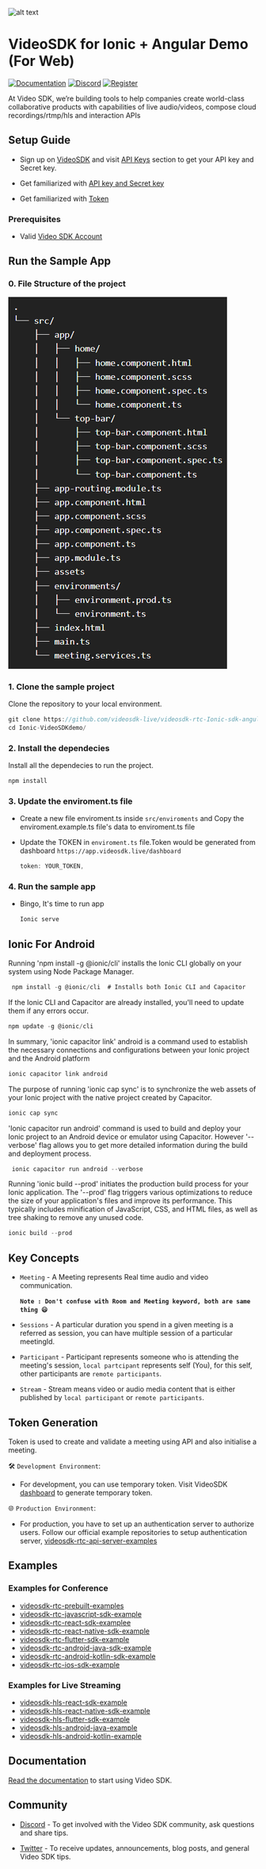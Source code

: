 ![alt text](https://static.videosdk.live/videosdk_logo_website_black.png)
# VideoSDK for Ionic + Angular Demo (For Web)

[![Documentation](https://img.shields.io/badge/Read-Documentation-blue)](https://)
[![Discord](https://img.shields.io/discord/876774498798551130?label=Join%20on%20Discord)](https://discord.gg/kgAvyxtTxv)
[![Register](https://img.shields.io/badge/Contact-Know%20More-blue)](https://app.videosdk.live/signup)

At Video SDK, we’re building tools to help companies create world-class collaborative products with capabilities of live audio/videos, compose cloud recordings/rtmp/hls and interaction APIs

## Setup Guide

- Sign up on [VideoSDK](https://app.videosdk.live/) and visit [API Keys](https://app.videosdk.live/api-keys) section to get your API key and Secret key.

- Get familiarized with [API key and Secret key](https://docs.videosdk.live/flutter/guide/video-and-audio-calling-api-sdk/signup-and-create-api)

- Get familiarized with [Token](https://docs.videosdk.live/flutter/guide/video-and-audio-calling-api-sdk/server-setup)



### Prerequisites

- Valid [Video SDK Account](https://app.videosdk.live/signup)

## Run the Sample App
### 0. File Structure of the project 
![alt text](./src/assets/file_structure.png)
### 1. Clone the sample project

Clone the repository to your local environment.

```js
git clone https://github.com/videosdk-live/videosdk-rtc-Ionic-sdk-angular-example.git
cd Ionic-VideoSDKdemo/
```

### 2. Install the dependecies

Install all the dependecies to run the project.

```js
npm install
```

### 3. Update the enviroment.ts file

- Create a new file enviroment.ts inside `src/enviroments` and Copy the enviroment.example.ts file's data to enviroment.ts file

- Update the TOKEN in `enviroment.ts` file.Token would be generated from dashboard `https://app.videosdk.live/dashboard`

  ```js
  token: YOUR_TOKEN,
  ```

### 4. Run the sample app

- Bingo, It's time to run app

  ```js
  Ionic serve
  ```
## Ionic For Android
Running 'npm install -g @ionic/cli' installs the Ionic CLI globally on your system using Node Package Manager.
 ```js
  npm install -g @ionic/cli  # Installs both Ionic CLI and Capacitor
  ```
If the Ionic CLI and Capacitor are already installed, you'll need to update them if any errors occur.
  
   ```js
  npm update -g @ionic/cli 
  ```
  
In summary, 'ionic capacitor link' android is a command used to establish the necessary connections and configurations between your Ionic project and the Android platform
   ```js
  ionic capacitor link android 
  ```
  
  The purpose of running 'ionic cap sync' is to synchronize the web assets of your Ionic project with the native project created by Capacitor.
  ```js
 ionic cap sync 
  ```
 'Ionic capacitor run android' command is used to build and deploy your Ionic project to an Android device or emulator using Capacitor. However
'--verbose' flag allows you to get more detailed information during the build and deployment process.
```js
 ionic capacitor run android --verbose
  ```
  Running 'ionic build --prod' initiates the production build process for your Ionic application.
  The '--prod' flag triggers various optimizations to reduce the size of your application's files and improve its performance. This typically includes minification of JavaScript, CSS, and HTML files, as well as tree shaking to remove any unused code. 
  ```js
 ionic build --prod
  ```

 
 
 
## Key Concepts

- `Meeting` - A Meeting represents Real time audio and video communication.

  **`Note : Don't confuse with Room and Meeting keyword, both are same thing 😃`**

- `Sessions` - A particular duration you spend in a given meeting is a referred as session, you can have multiple session of a particular meetingId.
- `Participant` - Participant represents someone who is attending the meeting's session, `local partcipant` represents self (You), for this self, other participants are `remote participants`.
- `Stream` - Stream means video or audio media content that is either published by `local participant` or `remote participants`.



## Token Generation

Token is used to create and validate a meeting using API and also initialise a meeting.

🛠️ `Development Environment`:

- For development, you can use temporary token. Visit VideoSDK [dashboard](https://app.videosdk.live/api-keys) to generate temporary token.

🌐 `Production Environment`:

- For production, you have to set up an authentication server to authorize users. Follow our official example repositories to setup authentication server, [videosdk-rtc-api-server-examples](https://github.com/videosdk-live/videosdk-rtc-api-server-examples)




## Examples

### Examples for Conference

- [videosdk-rtc-prebuilt-examples](https://github.com/videosdk-live/videosdk-rtc-prebuilt-examples)
- [videosdk-rtc-javascript-sdk-example](https://github.com/videosdk-live/videosdk-rtc-javascript-sdk-example)
- [videosdk-rtc-react-sdk-examplee](https://github.com/videosdk-live/videosdk-rtc-react-sdk-example)
- [videosdk-rtc-react-native-sdk-example](https://github.com/videosdk-live/videosdk-rtc-react-native-sdk-example)
- [videosdk-rtc-flutter-sdk-example](https://github.com/videosdk-live/videosdk-rtc-flutter-sdk-example)
- [videosdk-rtc-android-java-sdk-example](https://github.com/videosdk-live/videosdk-rtc-android-java-sdk-example)
- [videosdk-rtc-android-kotlin-sdk-example](https://github.com/videosdk-live/videosdk-rtc-android-kotlin-sdk-example)
- [videosdk-rtc-ios-sdk-example](https://github.com/videosdk-live/videosdk-rtc-ios-sdk-example)

### Examples for Live Streaming

- [videosdk-hls-react-sdk-example](https://github.com/videosdk-live/videosdk-hls-react-sdk-example)
- [videosdk-hls-react-native-sdk-example](https://github.com/videosdk-live/videosdk-hls-react-native-sdk-example)
- [videosdk-hls-flutter-sdk-example](https://github.com/videosdk-live/videosdk-hls-flutter-sdk-example)
- [videosdk-hls-android-java-example](https://github.com/videosdk-live/videosdk-hls-android-java-example)
- [videosdk-hls-android-kotlin-example](https://github.com/videosdk-live/videosdk-hls-android-kotlin-example)

## Documentation

[Read the documentation](https://docs.videosdk.live/) to start using Video SDK.

## Community

- [Discord](https://discord.gg/Gpmj6eCq5u) - To get involved with the Video SDK community, ask questions and share tips.

- [Twitter](https://twitter.com/video_sdk) - To receive updates, announcements, blog posts, and general Video SDK tips.
